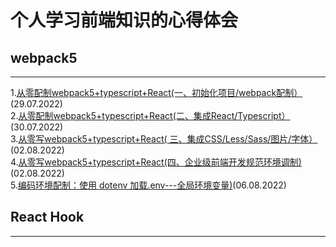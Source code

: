 # 个人学习前端知识的心得体会

## webpack5
__________________________________________________________________________________________________________________________________________
1.[从零配制webpack5+typescript+React(一、初始化项目/webpack配制）](https://github.com/weimeng0910/blog/issues/2)(29.07.2022)<br/>
2.[从零配制webpack5+typescript+React(二、集成React/Typescript）](https://github.com/weimeng0910/blog/issues/3)(30.07.2022)<br/>
3.[从零写webpack5+typescript+React( 三、集成CSS/Less/Sass/图片/字体）](https://github.com/weimeng0910/blog/issues/4)(02.08.2022)<br/>
4.[从零写webpack5+typescript+React(四、企业级前端开发规范环境调制)](https://github.com/weimeng0910/blog/issues/5)(02.08.2022)<br/>
5.[编码环境配制：使用 dotenv 加载.env---全局环境变量)](https://github.com/weimeng0910/blog/issues/6)(06.08.2022)<br/>

## React Hook
__________________________________________________________________________________________________________________________________________
